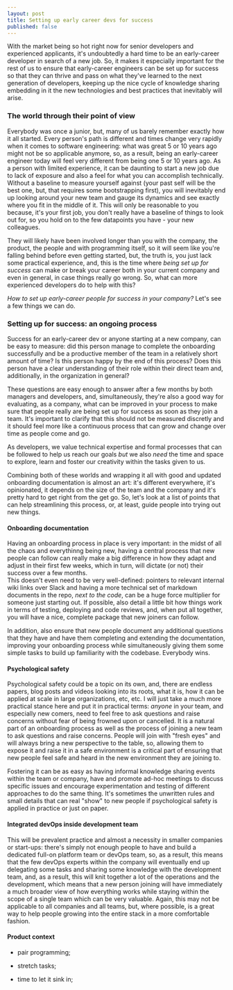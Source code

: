 ```yaml
---
layout: post
title: Setting up early career devs for success
published: false
---
```


With the market being so hot right now for senior developers and experienced applicants, it's undoubtedly a hard time to be an early-career developer in search of a new job. So, it makes it especially important for the rest of us to ensure that early-career engineers can be set up for success so that they can thrive and pass on what they've learned to the next generation of developers, keeping up the nice cycle of knowledge sharing embedding in it the new technologies and best practices that inevitably will arise.

### The world through their point of view

Everybody was once a junior, but, many of us barely remember exactly how it all started. Every person's path is different and times change very rapidly when it comes to software engineering: what was great 5 or 10 years ago might not be so applicable anymore, so, as a result, being an early-career engineer today will feel very different from being one 5 or 10 years ago. As a person with limited experience, it can be daunting to start a new job due to lack of exposure and also a feel for what you can accomplish technically. Without a baseline to measure yourself against (your past self will be the best one, but, that requires some bootstrapping first), you will inevitably end up looking around your new team and gauge its dynamics and see exactly where you fit in the middle of it.  This will only be reasonable to you because, it's your first job, you don't really have a baseline of things to look out for, so you hold on to the few datapoints you have - your new colleagues. 

They will likely have been involved longer than you with the company, the product, the people and with programming itself, so it will seem like you're falling behind before even getting started, but, the truth is, you just lack some practical experience, and, this is the time where _being set up for success_ can make or break your career both in your current company and even in general, in case things really go wrong. So, what can more experienced developers do to help with this?

_How to set up early-career people for success in your company?_ Let's see a few things we can do.

### Setting up for success: an ongoing process

Success for an early-career dev or anyone starting at a new company, can be easy to measure: did this person manage to complete the onboarding successfully and be a productive member of the team in a relatively short amount of time? Is this person happy by the end of this process? Does this person have a clear understanding of their role within their direct team and, additionally, in the organization in general?

These questions are easy enough to answer after a few months by both managers and developers, and, simultaneously, they're also a good way for evaluating, as a company, what can be improved in your process to make sure that people really are being set up for success as soon as they join a team. It's important to clarify that this should not be measured discretly and it should feel more like a continuous process that can grow and change over time as people come and go. 

As developers, we value technical expertise and formal processes that can be followed to help us reach our goals _but_ we also _need_ the time and space to explore, learn and foster our creativity within the tasks given to us.

Combining both of these worlds and wrapping it all with good and updated onboarding documentation is almost an art: it's different everywhere, it's opinionated, it depends on the size of the team and the company and it's pretty hard to get right from the get go. So, let's look at a list of points that can help streamlining this process, or, at least, guide people into trying out new things.

#### Onboarding documentation

Having an onboarding process in place is very important: in the midst of all the chaos and everythinng being new, having a central process that new people can follow can really make a big difference in how they adapt and adjust in their first few weeks, which in turn, will dictate (or not) their success over a few months.  
This doesn't even need to be very well-defined: pointers to relevant internal wiki links over Slack and having a more technical set of markdown documents in the repo, _next to the code_, can be a huge force multiplier for someone just starting out. If possible, also detail a little bit how things work in terms of testing, deploying and code reviews, and, when put all together, you will have a nice, complete package that new joiners can follow.

In addition, also ensure that new people document any additional questions that they have and have them completing and extending the documentation, improving your onboarding process while simultaneously giving them some simple tasks to build up familiarity with the codebase. Everybody wins.

#### Psychological safety

Psychological safety could be a topic on its own, and, there are endless papers, blog posts and videos looking into its roots, what it is, how it can be applied at scale in large organizations, etc, etc. I will just take a much more practical stance here and put it in practical terms: _anyone_ in your team, and especially new comers, need to feel free to ask questions and raise concerns without fear of being frowned upon or cancelled. It is a natural part of an onboarding process as well as the process of joining a new team to ask questions and raise concerns. People will join with "fresh eyes" and will always bring a new perspective to the table, so, allowing them to expose it and raise it in a safe environment is a critical part of ensuring that new people feel safe and heard in the new environment they are joining to. 

Fostering it can be as easy as having informal knowledge sharing events within the team or company, have and promote ad-hoc meetings to discuss specific issues and encourage experimentation and testing of different approaches to do the same thing. It's sometimes the unwritten rules and small details that can real "show" to new people if psychological safety is applied in practice or just on paper.

#### Integrated devOps inside development team

This will be prevalent practice and almost a necessity in smaller companies or start-ups: there's simply not enough people to have and build a dedicated full-on platform team or devOps team, so, as a result, this means that the few devOps experts within the company will eventually end up delegating some tasks and sharing some knowledge with the development team, and, as a result, this will knit together a lot of the operations and the development, which means that a new person joining will have immediately a much broader view of how everything works while staying within the scope of a single team which can be very valuable. Again, this may not be applicable to all companies and all teams, but, where possible, is a great way to help people growing into the entire stack in a more comfortable fashion.

#### Product context



- pair programming;

- stretch tasks;

- time to let it sink in;
